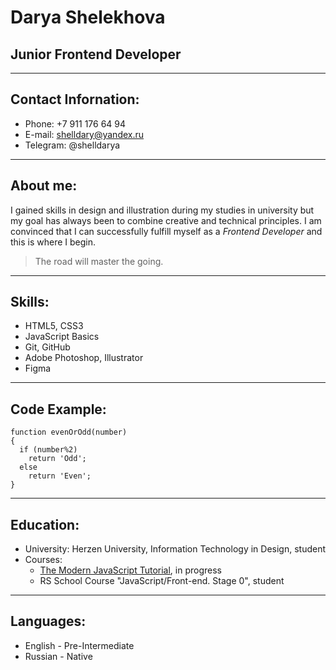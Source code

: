 # Darya Shelekhova

## Junior Frontend Developer

***

## Contact Infornation:

* Phone: +7 911 176 64 94
* E-mail: shelldary@yandex.ru
* Telegram: @shelldarya
	
***

## About me:

I gained skills in design and illustration during my studies in university 
but my goal has always been to combine creative and technical principles. 
I am convinced that I can successfully fulfill myself as a *Frontend Developer* 
and this is where I begin.
> The road will master the going.

***

## Skills:

* HTML5, CSS3
* JavaScript Basics
* Git, GitHub
* Adobe Photoshop, Illustrator
* Figma

***

## Code Example:

```
function evenOrOdd(number)
{
  if (number%2)
    return 'Odd';
  else
    return 'Even';
}
```

***

## Education:

* University: Herzen University, Information Technology in Design, student
* Courses: 
	* [The Modern JavaScript Tutorial](https://javascript.info/), in progress
	* RS School Course "JavaScript/Front-end. Stage 0", student

***

## Languages:

* English - Pre-Intermediate
* Russian - Native

